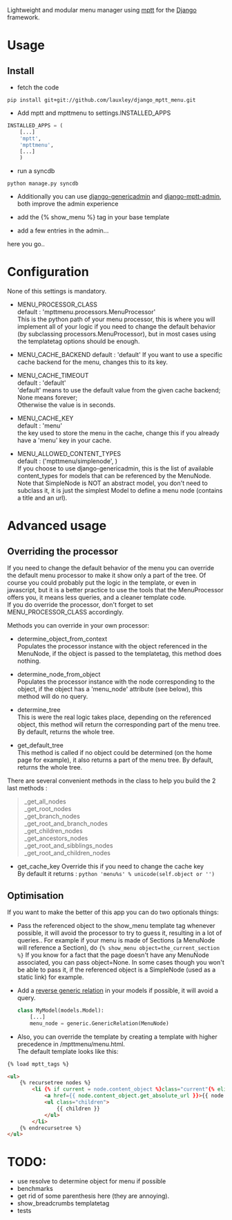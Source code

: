 Lightweight and modular menu manager using [mptt](http://django-mptt.github.io/django-mptt/) for the [Django](https://www.djangoproject.com) framework.

Usage
=====

Install
-------

* fetch the code

```pip install git+git://github.com/lauxley/django_mptt_menu.git```

* Add mptt and mpttmenu to settings.INSTALLED_APPS

```python
INSTALLED_APPS = (
    [...]
    'mptt',
    'mpttmenu',
    [...]
    )
```

* run a syncdb

```python manage.py syncdb```

* Additionally you can use [django-genericadmin](https://github.com/jschrewe/django-genericadmin) and [django-mptt-admin](https://github.com/leukeleu/django-mptt-admin), both improve the admin experience  

* add the {% show_menu %} tag in your base template  
* add a few entries in the admin...  
  
here you go..

Configuration
=============

None of this settings is mandatory.

* MENU_PROCESSOR_CLASS  
  default : 'mpttmenu.processors.MenuProcessor'  
  This is the python path of your menu processor, this is where you will implement all of your logic if you need to change the default behavior (by subclassing processors.MenuProcessor),
  but in most cases using the templatetag options should be enough.  

* MENU_CACHE_BACKEND
  default : 'default'
  If you want to use a specific cache backend for the menu, changes this to its key.

* MENU_CACHE_TIMEOUT  
  default : 'default'  
  'default' means to use the default value from the given cache backend;  
  None means forever;  
  Otherwise the value is in seconds.  

* MENU_CACHE_KEY  
  default : 'menu'  
  the key used to store the menu in the cache, change this if you already have a 'menu' key in your cache.

* MENU_ALLOWED_CONTENT_TYPES  
  default : ('mpttmenu/simplenode', )  
  If you choose to use django-genericadmin, this is the list of available content_types for models that can be referenced by the MenuNode. 
  Note that SimpleNode is NOT an abstract model, you don't need to subclass it, it is just the simplest Model to define a menu node (contains a title and an url). 


Advanced usage
==============

Overriding the processor
------------------------

If you need to change the default behavior of the menu you can override the default menu processor to make it show only a part of the tree. 
Of course you could probably put the logic in the template, or even in javascript, but it is a better practice to use the tools that the MenuProcessor offers you,
it means less queries, and a cleaner template code.  
If you do override the processor, don't forget to set MENU_PROCESSOR_CLASS accordingly.

Methods you can override in your own processor: 

* determine_object_from_context  
  Populates the processor instance with the object referenced in the MenuNode, if the object is passed to the templatetag, this method does nothing. 

* determine_node_from_object  
  Populates the processor instance with the node corresponding to the object, if the object has a 'menu_node' attribute (see below), this method will do no query. 

* determine_tree  
  This is were the real logic takes place, depending on the referenced object, this method will return the corresponding part of the menu tree. 
  By default, returns the whole tree. 

* get_default_tree  
  This method is called if no object could be determined (on the home page for example), it also returns a part of the menu tree. 
  By default, returns the whole tree. 

There are several convenient methods in the class to help you build the 2 last methods :
> _get_all_nodes  
> _get_root_nodes  
> _get_branch_nodes  
> _get_root_and_branch_nodes  
> _get_children_nodes  
> _get_ancestors_nodes  
> _get_root_and_sibblings_nodes  
> _get_root_and_children_nodes  

* get_cache_key 
  Override this if you need to change the cache key  
  By default it returns : ```python 'menu%s' % unicode(self.object or '')```

Optimisation
------------

If you want to make the better of this app you can do two optionals things:

* Pass the referenced object to the show_menu template tag whenever possible, it will avoid the processor to try to guess it, resulting in a lot of queries..
For example if your menu is made of Sections (a MenuNode will reference a Section), do ```{% show_menu object=the_current_section %}```
If you know for a fact that the page doesn't have any MenuNode associated, you can pass object=None.
In some cases though you won't be able to pass it, if the referenced object is a SimpleNode (used as a static link) for example.

* Add a [reverse generic relation](https://docs.djangoproject.com/en/dev/ref/contrib/contenttypes/#s-reverse-generic-relations) in your models if possible, it will avoid a query.
  ```python
  class MyModel(models.Model):
      [...]
      menu_node = generic.GenericRelation(MenuNode)
  ```
* Also, you can override the template by creating a template with higher precedence in /mpttmenu/menu.html.  
  The default template looks like this:  

```html
{% load mptt_tags %}

<ul>
    {% recursetree nodes %}
        <li {% if current = node.content_object %}class="current"{% elif node.parent and current = node.parent.content_object %}class="current_parent"{% endif %}>
            <a href={{ node.content_object.get_absolute_url }}>{{ node.content_object }}</a>
            <ul class="children">
                {{ children }}
            </ul>
        </li>
    {% endrecursetree %}
</ul>
```

TODO:
=====
* use resolve to determine object for menu if possible
* benchmarks
* get rid of some parenthesis here (they are annoying).
* show_breadcrumbs templatetag
* tests
